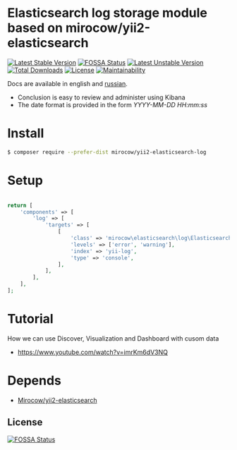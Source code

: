 # Elasticsearch log storage module based on mirocow/yii2-elasticsearch

[![Latest Stable Version](https://poser.pugx.org/mirocow/yii2-elasticsearch-log/v/stable)](https://packagist.org/packages/mirocow/yii2-elasticsearch-log) [![FOSSA Status](https://app.fossa.io/api/projects/git%2Bgithub.com%2FMirocow%2Fyii2-elasticsearch-log.svg?type=shield)](https://app.fossa.io/projects/git%2Bgithub.com%2FMirocow%2Fyii2-elasticsearch-log?ref=badge_shield)
[![Latest Unstable Version](https://poser.pugx.org/mirocow/yii2-elasticsearch-log/v/unstable)](https://packagist.org/packages/mirocow/yii2-elasticsearch-log) 
[![Total Downloads](https://poser.pugx.org/mirocow/yii2-elasticsearch-log/downloads)](https://packagist.org/packages/mirocow/yii2-elasticsearch-log) [![License](https://poser.pugx.org/mirocow/yii2-elasticsearch-log/license)](https://packagist.org/packages/mirocow/yii2-elasticsearch-log)
[![Maintainability](https://api.codeclimate.com/v1/badges/fdb8ceb634a97a184f90/maintainability)](https://codeclimate.com/github/Mirocow/yii2-elasticsearch-log/maintainability)

Docs are available in english and [russian](README.ru.md).

* Conclusion is easy to review and administer using Kibana
* The date format is provided in the form *YYYY-MM-DD HH:mm:ss*

# Install

```bash
$ composer require --prefer-dist mirocow/yii2-elasticsearch-log
```

# Setup

```php

return [
    'components' => [
        'log' => [
            'targets' => [
                [
                    'class' => 'mirocow\elasticsearch\log\ElasticsearchTarget',
                    'levels' => ['error', 'warning'],
                    'index' => 'yii-log',
                    'type' => 'console',
                ],
            ],
        ],
    ],
];
```

# Tutorial

How we can use Discover, Visualization and Dashboard with cusom data
* https://www.youtube.com/watch?v=imrKm6dV3NQ

# Depends

* [Mirocow/yii2-elasticsearch](https://github.com/Mirocow/yii2-elasticsearch)


## License
[![FOSSA Status](https://app.fossa.io/api/projects/git%2Bgithub.com%2FMirocow%2Fyii2-elasticsearch-log.svg?type=large)](https://app.fossa.io/projects/git%2Bgithub.com%2FMirocow%2Fyii2-elasticsearch-log?ref=badge_large)
